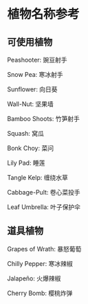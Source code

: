 # 植物名称参考

## 可使用植物

Peashooter: 豌豆射手

Snow Pea: 寒冰射手

Sunflower: 向日葵

Wall-Nut: 坚果墙

Bamboo Shoots: 竹笋射手

Squash: 窝瓜

Bonk Choy: 菜问

Lily Pad: 睡莲

Tangle Kelp: 缠绕水草

Cabbage-Pult: 卷心菜投手

Leaf Umbrella: 叶子保护伞

## 道具植物

Grapes of Wrath: 暴怒葡萄

Chilly Pepper: 寒冰辣椒

Jalapeño: 火爆辣椒

Cherry Bomb: 樱桃炸弹

